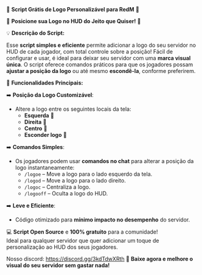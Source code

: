 :art: **Script Grátis de Logo Personalizável para RedM** :art:

:pushpin: **Posicione sua Logo no HUD do Jeito que Quiser!** :pushpin:

:bulb: **Descrição do Script:**

Esse **script simples e eficiente** permite adicionar a logo do seu servidor no HUD de cada jogador, com total controle sobre a posição! Fácil de configurar e usar, é ideal para deixar seu servidor com uma **marca visual única**. O script oferece comandos práticos para que os jogadores possam **ajustar a posição da logo** ou até mesmo **escondê-la**, conforme preferirem.

:wrench: **Funcionalidades Principais:**

:arrow_right: **Posição da Logo Customizável**:  
  - Altere a logo entre os seguintes locais da tela:
    - **Esquerda** :round_pushpin:
    - **Direita** :round_pushpin:
    - **Centro** :round_pushpin:
    - **Esconder logo** :no_entry_sign:

:arrow_right: **Comandos Simples**:  
  - Os jogadores podem usar **comandos no chat** para alterar a posição da logo instantaneamente:
    - `/logoe` – Move a logo para o lado esquerdo da tela.
    - `/logod` – Move a logo para o lado direito.
    - `/logoc` – Centraliza a logo.
    - `/logooff` – Oculta a logo do HUD.

:arrow_right: **Leve e Eficiente**:  
  - Código otimizado para **mínimo impacto no desempenho** do servidor.

:computer: **Script Open Source** e **100% gratuito** para a comunidade!  
Ideal para qualquer servidor que quer adicionar um toque de personalização ao HUD dos seus jogadores.

Nosso discord: https://discord.gg/3kdTdwXRth
:gift: **Baixe agora e melhore o visual do seu servidor sem gastar nada!**
